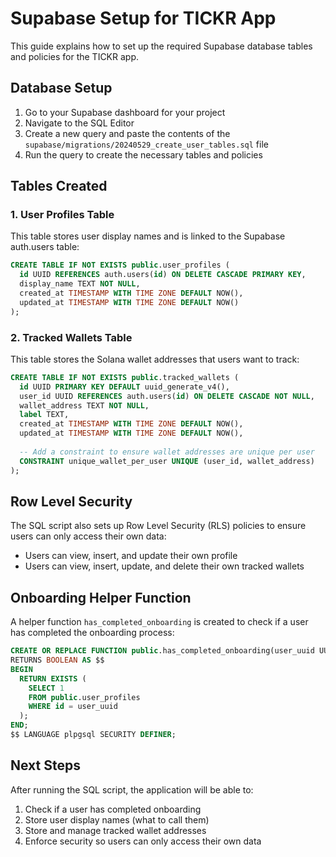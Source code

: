 # Supabase Setup for TICKR App

This guide explains how to set up the required Supabase database tables and policies for the TICKR app.

## Database Setup

1. Go to your Supabase dashboard for your project
2. Navigate to the SQL Editor
3. Create a new query and paste the contents of the `supabase/migrations/20240529_create_user_tables.sql` file
4. Run the query to create the necessary tables and policies

## Tables Created

### 1. User Profiles Table

This table stores user display names and is linked to the Supabase auth.users table:

```sql
CREATE TABLE IF NOT EXISTS public.user_profiles (
  id UUID REFERENCES auth.users(id) ON DELETE CASCADE PRIMARY KEY,
  display_name TEXT NOT NULL,
  created_at TIMESTAMP WITH TIME ZONE DEFAULT NOW(),
  updated_at TIMESTAMP WITH TIME ZONE DEFAULT NOW()
);
```

### 2. Tracked Wallets Table

This table stores the Solana wallet addresses that users want to track:

```sql
CREATE TABLE IF NOT EXISTS public.tracked_wallets (
  id UUID PRIMARY KEY DEFAULT uuid_generate_v4(),
  user_id UUID REFERENCES auth.users(id) ON DELETE CASCADE NOT NULL,
  wallet_address TEXT NOT NULL,
  label TEXT,
  created_at TIMESTAMP WITH TIME ZONE DEFAULT NOW(),
  updated_at TIMESTAMP WITH TIME ZONE DEFAULT NOW(),
  
  -- Add a constraint to ensure wallet addresses are unique per user
  CONSTRAINT unique_wallet_per_user UNIQUE (user_id, wallet_address)
);
```

## Row Level Security

The SQL script also sets up Row Level Security (RLS) policies to ensure users can only access their own data:

- Users can view, insert, and update their own profile
- Users can view, insert, update, and delete their own tracked wallets

## Onboarding Helper Function

A helper function `has_completed_onboarding` is created to check if a user has completed the onboarding process:

```sql
CREATE OR REPLACE FUNCTION public.has_completed_onboarding(user_uuid UUID)
RETURNS BOOLEAN AS $$
BEGIN
  RETURN EXISTS (
    SELECT 1 
    FROM public.user_profiles 
    WHERE id = user_uuid
  );
END;
$$ LANGUAGE plpgsql SECURITY DEFINER;
```

## Next Steps

After running the SQL script, the application will be able to:

1. Check if a user has completed onboarding
2. Store user display names (what to call them)
3. Store and manage tracked wallet addresses
4. Enforce security so users can only access their own data 